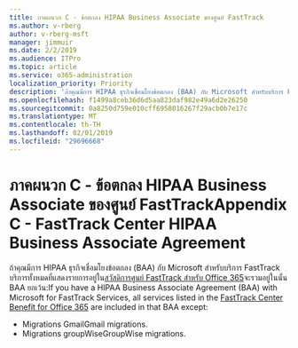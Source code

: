 ```yaml
---
title: ภาคผนวก C - ข้อตกลง HIPAA Business Associate ของศูนย์ FastTrack
ms.author: v-rberg
author: v-rberg-msft
manager: jimmuir
ms.date: 2/2/2019
ms.audience: ITPro
ms.topic: article
ms.service: o365-administration
localization_priority: Priority
description: 'ถ้าคุณมีการ HIPAA ธุรกิจเชื่อมโยงข้อตกลง (BAA) กับ Microsoft สำหรับบริการ FastTrack บริการทั้งหมดที่แสดงรายการอยู่ในสวัสดิการศูนย์ FastTrack สำหรับ Office 365 จะรวมอยู่ในนั้น BAA ยกเว้น:'
ms.openlocfilehash: f1499a8ceb36d6d5aa823daf982e49a6d2e26250
ms.sourcegitcommit: 0a8250d759e010cff6958016267f29acb0b7e17c
ms.translationtype: MT
ms.contentlocale: th-TH
ms.lasthandoff: 02/01/2019
ms.locfileid: "29696668"
---
```

# <a name="appendix-c---fasttrack-center-hipaa-business-associate-agreement"></a><span data-ttu-id="c6e14-103">ภาคผนวก C - ข้อตกลง HIPAA Business Associate ของศูนย์ FastTrack</span><span class="sxs-lookup"><span data-stu-id="c6e14-103">Appendix C - FastTrack Center HIPAA Business Associate Agreement</span></span>

<span data-ttu-id="c6e14-104">ถ้าคุณมีการ HIPAA ธุรกิจเชื่อมโยงข้อตกลง (BAA) กับ Microsoft สำหรับบริการ FastTrack บริการทั้งหมดที่แสดงรายการอยู่ใน[สวัสดิการศูนย์ FastTrack สำหรับ Office 365](O365-fasttrack-benefit-for-office-365.md)จะรวมอยู่ในนั้น BAA ยกเว้น:</span><span class="sxs-lookup"><span data-stu-id="c6e14-104">If you have a HIPAA Business Associate Agreement (BAA) with Microsoft for FastTrack Services, all services listed in the [FastTrack Center Benefit for Office 365](O365-fasttrack-benefit-for-office-365.md) are included in that BAA except:</span></span> 
  
- <span data-ttu-id="c6e14-105">Migrations Gmail</span><span class="sxs-lookup"><span data-stu-id="c6e14-105">Gmail migrations.</span></span>   
- <span data-ttu-id="c6e14-106">Migrations groupWise</span><span class="sxs-lookup"><span data-stu-id="c6e14-106">GroupWise migrations.</span></span>
    

